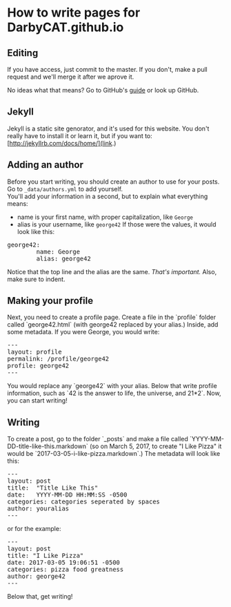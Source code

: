 # How to write pages for DarbyCAT.github.io
## Editing
If you have access, just commit to the master. If you don't, make a pull request and we'll merge it after we aprove it.

No ideas what that means? Go to GitHub's <a href="https://guides.github.com/activities/hello-world/">guide</a> or look up GitHub.
## Jekyll
Jekyll is a static site genorator, and it's used for this website. You don't really have to install it or learn it, but if you want to:
[http://jekyllrb.com/docs/home/](link.)
## Adding an author
Before you start writing, you should create an author to use for your posts. Go to `_data/authors.yml` to add yourself.  
You'll add your information in a second, but to explain what everything means:
- name is your first name, with proper capitalization, like `George`
- alias is your username, like `george42`
If those were the values, it would look like this:
<pre>
george42:
        name: George
        alias: george42
</pre>
Notice that the top line and the alias are the same. <i>That's important.</i> Also, make sure to indent.  
<h2>Making your profile</h2>
Next, you need to create a profile page. Create a file in the `profile` folder called `george42.html` (with george42 replaced by your alias.) Inside, add some metadata. If you were George, you would write:
<pre>
---
layout: profile
permalink: /profile/george42
profile: george42
---
</pre>
You would replace any `george42` with your alias. Below that write profile information, such as `42 is the answer to life, the universe, and 21*2`. Now, you can start writing!  
<h2>Writing</h2>
To create a post, go to the folder `_posts` and make a file called `YYYY-MM-DD-title-like-this.markdown` (so on March 5, 2017, to create "I Like Pizza" it would be `2017-03-05-i-like-pizza.markdown`.) The metadata will look like this:
<pre>
---
layout: post
title:  "Title Like This"
date:   YYYY-MM-DD HH:MM:SS -0500
categories: categories seperated by spaces
author: youralias
---
</pre>
or for the example:
<pre>
---
layout: post
title: "I Like Pizza"
date: 2017-03-05 19:06:51 -0500
categories: pizza food greatness
author: george42
---
</pre>
Below that, get writing!
